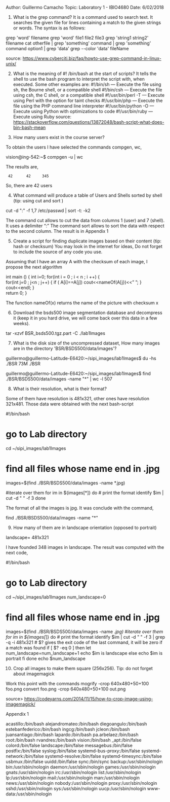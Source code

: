 Author: Guillermo Camacho
Topic: Laboratory 1 - IBIO4680
Date: 6/02/2018

1. What is the grep command?
It is a command used to search text. It searches the given file for lines containing a match to the given strings or words. The syntax is as follows:

grep 'word' filename
grep 'word' file1 file2 file3
grep 'string1 string2'  filename
cat otherfile | grep 'something'
command | grep 'something'
command option1 | grep 'data'
grep --color 'data' fileName

source: 
https://www.cyberciti.biz/faq/howto-use-grep-command-in-linux-unix/

2. What is the meaning of #! /bin/bash at the start of scripts?
It tells the shell to use the bash program to interpret the script with, when executed. Some other examples are:
#!/bin/sh — Execute the file using sh, the Bourne shell, or a compatible shell
#!/bin/csh — Execute the file using csh, the C shell, or a compatible shell
#!/usr/bin/perl -T — Execute using Perl with the option for taint checks
#!/usr/bin/php — Execute the file using the PHP command line interpreter
#!/usr/bin/python -O — Execute using Python with optimizations to code
#!/usr/bin/ruby — Execute using Ruby
source:
https://stackoverflow.com/questions/13872048/bash-script-what-does-bin-bash-mean

3. How many users exist in the course server?

To obtain the users I have selected the commands compgen, wc,

vision@ing-542:~$ compgen -u | wc

The results are,

     42      42     345

So, there are 42 users

4. What command will produce a table of Users and Shells sorted by shell (tip: using cut and sort )

cut -d ":" -f 1,7 /etc/passwd | sort -t: -k2 

The command cut allows to cut the data from columns 1 (user) and 7 (shell). It uses a delimiter “:”
The command sort allows to sort the data with respect to the second column. 
The result is in Appendix 1

5. Create a script for finding duplicate images based on their content (tip: hash or checksum) You may look in the internet for ideas, Do not forget to include the source of any code you use.


Assuming that I have an array A with the checksum of each image, I propose the next algorithm

int main ()
{
int i=0;
for(int i = 0 ; i < n ; i ++)
{	
	for(int j=0 ; j<n ; j++)
		{
		if ( A[i]==A[j])
			cout<<nameOf(A[j})<<” ”;
		}
	cout<<endl;	
}			
return 0;
}


The function  nameOf(x) returns the name of the picture with checksum x

6. Download the bsds500 image segmentation database and decompress it (keep it in you hard drive, we will come back over this data in a few weeks).

tar -xzvf BSR_bsds500.tgz.part -C ./lab1Images

7. What is the disk size of the uncompressed dataset, How many images are in the directory 'BSR/BSDS500/data/images'?

guillermo@guillermo-Latitude-E6420:~/sipi_images/lab1Images$ du -hs ./BSR
73M	./BSR

guillermo@guillermo-Latitude-E6420:~/sipi_images/lab1Images$ find ./BSR/BSDS500/data/images -name "*" | wc -l
507

8. What is their resolution, what is their format?

Some of them have resolution is 481x321, other ones have resolution 321x481. Those data were obtained with the next bash-script


#!/bin/bash
# go to Lab directory
cd ~/sipi_images/lab1Images

# find all files whose name end in .jpg
images=$(find ./BSR/BSDS500/data/images -name *.jpg)

#iterate over them
for im in ${images[*]}
	do
		# print the format
		identify $im | cut -d " " -f 3
	done


The format of all the images is jpg. It was conclude with the command,

find ./BSR/BSDS500/data/images -name "*"

9. How many of them are in landscape orientation (opposed to portrait)

landscape= 481x321

I have founded 348 images in landscape. The result was computed with the next code,

#!/bin/bash
# go to Lab directory
cd ~/sipi_images/lab1Images
num_landscape=0
# find all files whose name end in .jpg
images=$(find ./BSR/BSDS500/data/images -name *.jpg)
#iterate over them
for im in ${images[*]}
	do
		# print the format
		identify $im | cut -d " " -f 3 | grep -q -i 481x321
		# $? gives the exit code of the last command,  it will be zero if a match was found
		if [ $? -eq 0 ]
			then
			let num_landscape=num_landscape+1
			echo $im is landscape
		else
			echo $im is portrait
		fi
	done
echo $num_landscape

10. Crop all images to make them square (256x256). Tip: do not forget about imagemagick

Work this point with the commands
mogrify -crop 640x480+50+100 foo.png
convert foo.png -crop 640x480+50+100 out.png

source> https://codeyarns.com/2014/11/15/how-to-crop-image-using-imagemagick/




Appendix 1

acastillo:/bin/bash
alejandromateo:/bin/bash
diegoangulo:/bin/bash
estebanfederico:/bin/bash
ingcg:/bin/bash
jcleon:/bin/bash
juansantiago:/bin/bash
lapardo:/bin/bash
pa.arbelaez:/bin/bash
root:/bin/bash
rvandres:/bin/bash
vision:/bin/bash
_apt:/bin/false
colord:/bin/false
landscape:/bin/false
messagebus:/bin/false
postfix:/bin/false
syslog:/bin/false
systemd-bus-proxy:/bin/false
systemd-network:/bin/false
systemd-resolve:/bin/false
systemd-timesync:/bin/false
usbmux:/bin/false
uuidd:/bin/false
sync:/bin/sync
backup:/usr/sbin/nologin
bin:/usr/sbin/nologin
daemon:/usr/sbin/nologin
games:/usr/sbin/nologin
gnats:/usr/sbin/nologin
irc:/usr/sbin/nologin
list:/usr/sbin/nologin
lp:/usr/sbin/nologin
mail:/usr/sbin/nologin
man:/usr/sbin/nologin
news:/usr/sbin/nologin
nobody:/usr/sbin/nologin
proxy:/usr/sbin/nologin
sshd:/usr/sbin/nologin
sys:/usr/sbin/nologin
uucp:/usr/sbin/nologin
www-data:/usr/sbin/nologin
